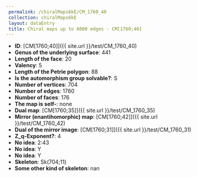 ```yaml
--- 
 permalink: /chiralMaps6kE/CM_1760_40 
 collection: chiralMaps6kE
 layout: dataEntry
 title: Chiral maps up to 6000 edges - CM[1760;40]
---
```


- **ID**: [CM[1760;40]]({{ site.url }}/test/CM_1760_40)
- **Genus of the underlying surface**: 441
- **Length of the face**: 20
- **Valency**: 5
- **Length of the Petrie polygon**: 88
- **Is the automorphism group solvable?**: S
- **Number of vertices**: 704
- **Number of edges**: 1760
- **Number of faces**: 176
- **The map is self-**: none
- **Dual map**: [CM[1760;35]]({{ site.url }}/test/CM_1760_35)
- **Mirror (enantihomorphic) map**: [CM[1760;42]]({{ site.url }}/test/CM_1760_42)
- **Dual of the mirror image**: [CM[1760;31]]({{ site.url }}/test/CM_1760_31)
- **Z_q-Exponent?**: 4
- **No idea**:  2:43
- **No idea**: Y
- **No idea**: Y
- **Skeleton**: Sk(704;11)
- **Some other kind of skeleton**: nan
